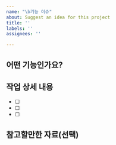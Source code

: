```yaml
---
name: "\b기능 이슈"
about: Suggest an idea for this project
title: ''
labels: ''
assignees: ''

---
```


## 어떤 기능인가요?

> 

## 작업 상세 내용

- [ ] 
- [ ] 
- [ ] 

## 참고할만한 자료(선택)
